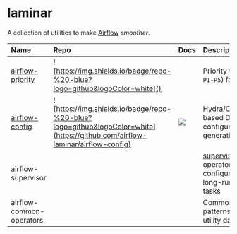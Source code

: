 # laminar
A collection of utilities to make [Airflow](https://airflow.apache.org) *smoother*.

| Name | Repo | Docs | Description |
| :--- | :--- | :--- | :---------- |
| [airflow-priority](https://github.com/airflow-laminar/airflow-priority) | ![https://img.shields.io/badge/repo-%20-blue?logo=github&logoColor=white]() | ![]() | Priority tags (e.g. `P1-P5`) for DAGs |
| [airflow-config](https://github.com/airflow-laminar/airflow-config) | ![https://img.shields.io/badge/repo-%20-blue?logo=github&logoColor=white](https://github.com/airflow-laminar/airflow-config) | ![](https://airflow-laminar.github.io/airflow-config/) | Hydra/Omegaconf based DAG configuration and generation | 
| airflow-supervisor | | | [supervisor](http://supervisord.org) operators and configuration for long-running tasks | 
| airflow-common-operators | | | Common operator patterns and utility dags |
